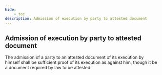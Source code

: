 ```yaml
---
hide:
    - toc
description: Admission of execution by party to attested document
---
```


## Admission of execution by party to attested document

The admission of a party to an attested document of its execution by himself shall be sufficient proof of its execution as against him, though it be a document required by law to be attested.
